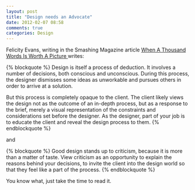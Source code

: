 ```yaml
---
layout: post
title: "Design needs an Advocate"
date: 2012-02-07 08:58
comments: true
categories: Design
---
```


Felicity Evans, writing in the Smashing Magazine article [When A Thousand Words Is Worth A Picture
](http://www.smashingmagazine.com/2010/10/26/a-thousand-words-is-worth-a-picture-the-importance-of-justifying-your-designs/) writes:

{% blockquote %}
Design is itself a process of deduction. It involves a number of decisions, both conscious and unconscious. During this process, the designer dismisses some ideas as unworkable and pursues others in order to arrive at a solution.

But this process is completely opaque to the client. The client likely views the design not as the outcome of an in-depth process, but as a response to the brief, merely a visual representation of the constraints and considerations set before the designer. As the designer, part of your job is to educate the client and reveal the design process to them.
{% endblockquote %}

and

{% blockquote %}
Good design stands up to criticism, because it is more than a matter of taste. View criticism as an opportunity to explain the reasons behind your decisions, to invite the client into the design world so that they feel like a part of the process.
{% endblockquote %}

You know what, just take the time to read it.
